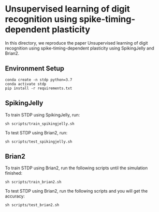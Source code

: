 # Unsupervised learning of digit recognition using spike-timing-dependent plasticity
In this directory, we reproduce the paper Unsupervised learning of digit recognition using spike-timing-dependent plasticity using SpikingJelly and Brian2.

## Environment Setup
```shell
conda create -n stdp python=3.7
conda activate stdp
pip install -r requirements.txt
```

## SpikingJelly
To train STDP using SpikingJelly, run:
```shell
sh scripts/train_spikingjelly.sh
```
To test STDP using Brian2, run:
```shell
sh scripts/test_spikingjelly.sh
```

## Brian2
To train STDP using Brian2, run the following scripts until the simulation finished:
```shell
sh scripts/train_brian2.sh
```
To test STDP using Brian2, run the following scripts and you will get the accuracy:
```shell
sh scripts/test_brian2.sh
```



